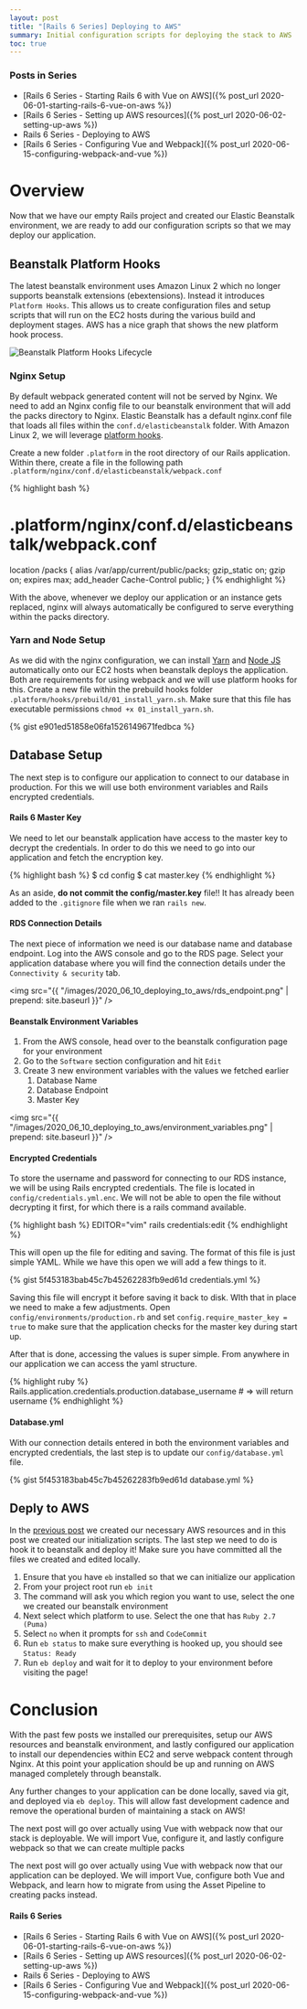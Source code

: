 ```yaml
---
layout: post
title: "[Rails 6 Series] Deploying to AWS"
summary: Initial configuration scripts for deploying the stack to AWS
toc: true
---
```


<h3 class="no_toc">
Posts in Series
</h3>

* [Rails 6 Series - Starting Rails 6 with Vue on AWS]({% post_url 2020-06-01-starting-rails-6-vue-on-aws %})
* [Rails 6 Series - Setting up AWS resources]({% post_url 2020-06-02-setting-up-aws %})
* Rails 6 Series - Deploying to AWS
* [Rails 6 Series - Configuring Vue and Webpack]({% post_url 2020-06-15-configuring-webpack-and-vue %})

# Overview

Now that we have our empty Rails project and created our Elastic Beanstalk environment, we are ready to add our configuration scripts so that we may deploy our application.


## Beanstalk Platform Hooks

The latest beanstalk environment uses Amazon Linux 2 which no longer supports beanstalk extensions (ebextensions). Instead it introduces `Platform Hooks`. This allows us to create configuration files and setup scripts that will run on the EC2 hosts during the various build and deployment stages. AWS has a nice graph that shows the new platform hook process.

<img src="https://docs.aws.amazon.com/elasticbeanstalk/latest/dg/images/platforms-linux-extend-order.png" alt="Beanstalk Platform Hooks Lifecycle" class="center-image" />


### Nginx Setup

By default webpack generated content will not be served by Nginx. We need to add an Nginx config file to our beanstalk environment that will add the packs directory to Nginx. Elastic Beanstalk has a default nginx.conf file that loads all files within the `conf.d/elasticbeanstalk` folder. With Amazon Linux 2, we will leverage [platform hooks](https://docs.aws.amazon.com/elasticbeanstalk/latest/dg/platforms-linux-extend.html).

Create a new folder `.platform` in the root directory of our Rails application. Within there, create a file in the following path `.platform/nginx/conf.d/elasticbeanstalk/webpack.conf`

{% highlight bash %}
# .platform/nginx/conf.d/elasticbeanstalk/webpack.conf
location /packs {
    alias /var/app/current/public/packs;
    gzip_static on;
    gzip on;
    expires max;
    add_header Cache-Control public;
}
{% endhighlight %}

With the above, whenever we deploy our application or an instance gets replaced, nginx will always automatically be configured to serve everything within the packs directory.

### Yarn and Node Setup

As we did with the nginx configuration, we can install [Yarn](https://yarnpkg.com/) and [Node JS](https://nodejs.org/en/) automatically onto our EC2 hosts when beanstalk deploys the application. Both are requirements for using webpack and we will use platform hooks for this. Create a new file within the prebuild hooks folder `.platform/hooks/prebuild/01_install_yarn.sh`. Make sure that this file has executable permissions `chmod +x 01_install_yarn.sh`.

{% gist e901ed51858e06fa1526149671fedbca %}

## Database Setup

The next step is to configure our application to connect to our database in production. For this we will use both environment variables and Rails encrypted credentials.

#### Rails 6 Master Key

We need to let our beanstalk application have access to the master key to decrypt the credentials. In order to do this we need to go into our application and fetch the encryption key.

{% highlight bash %}
$ cd config
$ cat master.key
<copy this key>
{% endhighlight %}

As an aside, **do not commit the config/master.key** file!! It has already been added to the `.gitignore` file when we ran `rails new`.

#### RDS Connection Details

The next piece of information we need is our database name and database endpoint. Log into the AWS console and go to the RDS page. Select your application database where you will find the connection details under the `Connectivity & security` tab.

<img src="{{ "/images/2020_06_10_deploying_to_aws/rds_endpoint.png" | prepend: site.baseurl }}" />

#### Beanstalk Environment Variables

1. From the AWS console, head over to the beanstalk configuration page for your environment
1. Go to the `Software` section configuration and hit `Edit`
1. Create 3 new environment variables with the values we fetched earlier
    1. Database Name
    1. Database Endpoint
    1. Master Key

<img src="{{ "/images/2020_06_10_deploying_to_aws/environment_variables.png" | prepend: site.baseurl }}" />

#### Encrypted Credentials

To store the username and password for connecting to our RDS instance, we will be using Rails encrypted credentials. The file is located in `config/credentials.yml.enc`. We will not be able to open the file without decrypting it first, for which there is a rails command available.

{% highlight bash %}
EDITOR="vim" rails credentials:edit
{% endhighlight %}

This will open up the file for editing and saving. The format of this file is just simple YAML. While we have this open we will add a few things to it.

{% gist 5f453183bab45c7b45262283fb9ed61d credentials.yml %}

Saving this file will encrypt it before saving it back to disk. WIth that in place we need to make a few adjustments. Open `config/environments/production.rb` and set `config.require_master_key = true` to make sure that the application checks for the master key during start up.

After that is done, accessing the values is super simple. From anywhere in our application we can access the yaml structure.

{% highlight ruby %}
Rails.application.credentials.production.database_username # => will return username
{% endhighlight %}

#### Database.yml

With our connection details entered in both the environment variables and encrypted credentials, the last step is to update our `config/database.yml` file.

{% gist 5f453183bab45c7b45262283fb9ed61d database.yml %}

## Deply to AWS

In the [previous post](/2020/06/02/setting-up-aws/) we created our necessary AWS resources and in this post we created our initialization scripts. The last step we need to do is hook it to beanstalk and deploy it! Make sure you have committed all the files we created and edited locally.

1. Ensure that you have `eb` installed so that we can initialize our application
1. From your project root run `eb init`
1. The command will ask you which region you want to use, select the one we created our beanstalk environment
1. Next select which platform to use. Select the one that has `Ruby 2.7 (Puma)`
1. Select `no` when it prompts for `ssh` and `CodeCommit`
1. Run `eb status` to make sure everything is hooked up, you should see `Status: Ready`
1. Run `eb deploy` and wait for it to deploy to your environment before visiting the page!

# Conclusion

With the past few posts we installed our prerequisites, setup our AWS resources and beanstalk environment, and lastly configured our application to install our dependencies within EC2 and serve webpack content through Nginx. At this point your application should be up and running on AWS managed completely through beanstalk.

Any further changes to your application can be done locally, saved via git, and deployed via `eb deploy`. This will allow fast development cadence and remove the operational burden of maintaining a stack on AWS!

The next post will go over actually using Vue with webpack now that our stack is deployable. We will import Vue, configure it, and lastly configure webpack so that we can create multiple packs

The next post will go over actually using Vue with webpack now that our application can be deployed. We will import Vue, configure both Vue and Webpack, and learn how to migrate from using the Asset Pipeline to creating packs instead.

#### Rails 6 Series

* [Rails 6 Series - Starting Rails 6 with Vue on AWS]({% post_url 2020-06-01-starting-rails-6-vue-on-aws %})
* [Rails 6 Series - Setting up AWS resources]({% post_url 2020-06-02-setting-up-aws %})
* Rails 6 Series - Deploying to AWS
* [Rails 6 Series - Configuring Vue and Webpack]({% post_url 2020-06-15-configuring-webpack-and-vue %})
